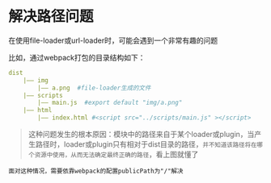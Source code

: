 # 解决路径问题

在使用file-loader或url-loader时，可能会遇到一个非常有趣的问题

比如，通过webpack打包的目录结构如下：

```yaml
dist
    |—— img
        |—— a.png  #file-loader生成的文件
    |—— scripts
        |—— main.js  #export default "img/a.png"
    |—— html
        |—— index.html #<script src="../scripts/main.js" ></script>
```

> 这种问题发生的根本原因：模块中的路径来自于某个loader或plugin，当产生路径时，loader或plugin只有相对于dist目录的路径，`并不知道该路径将在哪个资源中使用，从而无法确定最终正确的路径`，看上图就懂了

`面对这种情况，需要依靠webpack的配置publicPath为"/"解决`